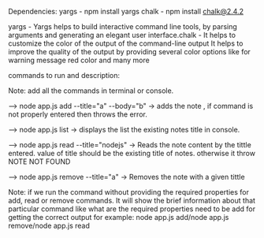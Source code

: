 Dependencies: yargs - npm install yargs chalk - npm install chalk@2.4.2

yargs - Yargs helps to build interactive command line tools, by parsing arguments and generating an elegant user interface.chalk - It helps to customize the color of the output of the command-line output It helps to improve the quality of the output by providing several color options like for warning message red color and many more

commands to run and description:

Note: add all the commands in terminal or console.

--> node app.js add --title="a" --body="b" -> adds the note , if command is not properly entered then throws the error.

--> node app.js list -> displays the list the existing notes title in console.

--> node app.js read --title="nodejs" -> Reads the note content by the tittle entered. value of title should be the existing title of notes. otherwise it throw NOTE NOT FOUND

--> node app.js remove --title="a" -> Removes the note with a given tittle


Note: if we run the command without providing the required properties for add, read or remove commands.
It will show the brief information about that particular command like what are the required properties 
need to be add for getting the correct output for example: node app.js add/node app.js remove/node app.js read
